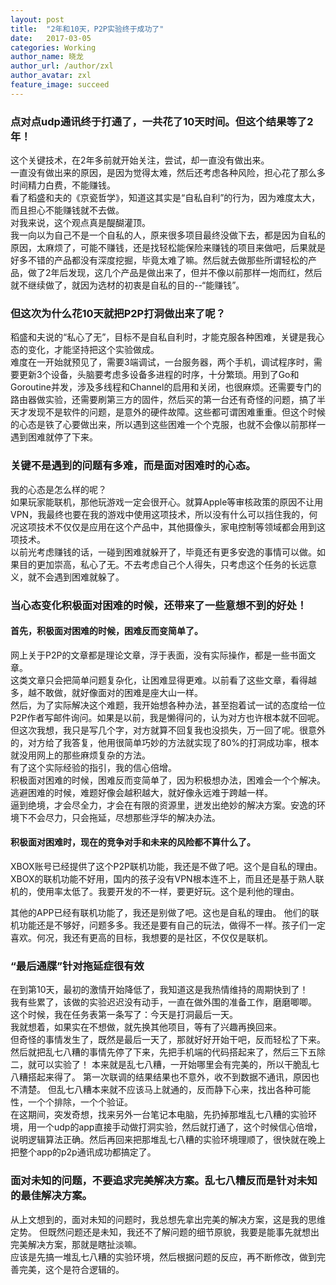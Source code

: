 ```yaml
---
layout: post
title:  "2年和10天，P2P实验终于成功了"
date:   2017-03-05
categories: Working
author_name: 晓龙
author_url: /author/zxl
author_avatar: zxl
feature_image: succeed
---
```

### 点对点udp通讯终于打通了，一共花了10天时间。但这个结果等了2年！  
这个关键技术，在2年多前就开始关注，尝试，却一直没有做出来。  
一直没有做出来的原因，是因为觉得太难，然后还考虑各种风险，担心花了那么多时间精力白费，不能赚钱。  
看了稻盛和夫的《京瓷哲学》，知道这其实是“自私自利”的行为，因为难度太大，而且担心不能赚钱就不去做。  
对我来说，这个观点真是醍醐灌顶。  
我一向以为自己不是一个自私的人，原来很多项目最终没做下去，都是因为自私的原因，太麻烦了，可能不赚钱，还是找轻松能保险来赚钱的项目来做吧，后果就是好多不错的产品都没有深度挖掘，毕竟太难了嘛。然后就去做那些所谓轻松的产品，做了2年后发现，这几个产品是做出来了，但并不像以前那样一炮而红，然后就不继续做了，就因为选材的初衷是自私的目的--“能赚钱”。 
 
### 但这次为什么花10天就把P2P打洞做出来了呢？  
   稻盛和夫说的“私心了无”，目标不是自私自利时，才能克服各种困难，关键是我心态的变化，才能坚持把这个实验做成。  
   难度在一开始就预见了，需要3端调试，一台服务器，两个手机，调试程序时，需要更新3个设备，头脑要考虑多设备多进程的时序，十分繁琐。用到了Go和Goroutine并发，涉及多线程和Channel的启用和关闭，也很麻烦。还需要专门的路由器做实验，还需要刷第三方的固件，然后买的第一台还有奇怪的问题，搞了半天才发现不是软件的问题，是意外的硬件故障。这些都可谓困难重重。但这个时候的心态是铁了心要做出来，所以遇到这些困难一个个克服，也就不会像以前那样一遇到困难就停了下来。  

### 关键不是遇到的问题有多难，而是面对困难时的心态。  
   我的心态是怎么样的呢？  
如果玩家能联机，那他玩游戏一定会很开心。就算Apple等审核政策的原因不让用VPN，我最终也要在我的游戏中使用这项技术，所以没有什么可以挡住我的，何况这项技术不仅仅是应用在这个产品中，其他摄像头，家电控制等领域都会用到这项技术。  
   以前光考虑赚钱的话，一碰到困难就躲开了，毕竟还有更多安逸的事情可以做。如果目的更加崇高，私心了无。不去考虑自己个人得失，只考虑这个任务的长远意义，就不会遇到困难就躲了。  

### 当心态变化积极面对困难的时候，还带来了一些意想不到的好处！ 
#### 首先，积极面对困难的时候，困难反而变简单了。  
   网上关于P2P的文章都是理论文章，浮于表面，没有实际操作，都是一些书面文章。  
这类文章只会把简单问题复杂化，让困难显得更难。以前看了这些文章，看得越多，越不敢做，就好像面对的困难是座大山一样。  
   然后，为了实际解决这个难题，我开始想各种办法，甚至抱着试一试的态度给一位P2P作者写邮件询问。如果是以前，我是懒得问的，认为对方也许根本就不回呢。但这次我想，我只是写几个字，对方就算不回复我也没损失，万一回了呢。很意外的，对方给了我答复，他用很简单巧妙的方法就实现了80%的打洞成功率，根本就没用网上的那些麻烦复杂的方法。  
   有了这个实际经验的指引，我的信心倍增。  
   积极面对困难的时候，困难反而变简单了，因为积极想办法，困难会一个个解决。
逃避困难的时候，难题好像会越积越大，就好像永远难于跨越一样。  
   逼到绝境，才会尽全力，才会在有限的资源里，迸发出绝妙的解决方案。安逸的环境下不会尽力，只会拖延，尽想那些浮华的解决办法。  

#### 积极面对困难时，现在的竞争对手和未来的风险都不算什么了。
XBOX账号已经提供了这个P2P联机功能，我还是不做了吧。这个是自私的理由。
XBOX的联机功能不好用，国内的孩子没有VPN根本连不上，而且还是基于熟人联机的，使用率太低了。我要开发的不一样，要更好玩。这个是利他的理由。  

其他的APP已经有联机功能了，我还是别做了吧。这也是自私的理由。
他们的联机功能还是不够好，问题多多。我还是要有自己的玩法，做得不一样。孩子们一定喜欢。何况，我还有更高的目标，我想要的是社区，不仅仅是联机。  

### “最后通牒”针对拖延症很有效
在到第10天，最初的激情开始降低了，我知道这是我热情维持的周期快到了！  
我有些累了，该做的实验迟迟没有动手，一直在做外围的准备工作，磨磨唧唧。  
这个时候，我在任务表第一条写了：今天是打洞最后一天。  
我就想着，如果实在不想做，就先换其他项目，等有了兴趣再换回来。  
但奇怪的事情发生了，既然是最后一天了，那就好好开始干吧，反而轻松了下来。然后就把乱七八糟的事情先停了下来，先把手机端的代码搭起来了，然后三下五除二，就可以实验了！
本来就是乱七八糟，一开始哪里会有完美的，所以干脆乱七八糟搭起来得了。
第一次联调的结果结果也不意外，收不到数据不通讯，原因也不清楚。
但乱七八糟本来就不应该马上就通的，反而静下心来，找出各种可能性，一个个排除，一个个验证。   
在这期间，突发奇想，找来另外一台笔记本电脑，先扔掉那堆乱七八糟的实验环境，用一个udp的app直接手动做打洞实验，然后就打通了，这个时候信心倍增，说明逻辑算法正确。然后再回来把那堆乱七八糟的实验环境理顺了，很快就在晚上把整个app的p2p通讯成功都搞定了。  

### 面对未知的问题，不要追求完美解决方案。乱七八糟反而是针对未知的最佳解决方案。
从上文想到的，面对未知的问题时，我总想先拿出完美的解决方案，这是我的思维定势。
但既然问题还是未知，我还不了解问题的细节原貌，我要是能事先就想出完美解决方案，那就是瞎扯淡嘛。  
应该是先搞一堆乱七八糟的实验环境，然后根据问题的反应，再不断修改，做到完善完美，这个是符合逻辑的。
